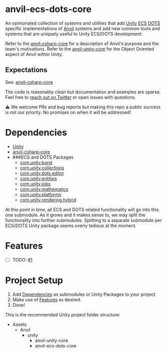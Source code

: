 # anvil-ecs-dots-core

An opinionated collection of systems and utilities that add [Unity](https://unity.com) [ECS](https://docs.unity3d.com/Packages/com.unity.entities@0.17/manual/index.html) [DOTS](https://unity.com/dots) specific implementations of [Anvil](https://github.com/decline-cookies/anvil-csharp-core) systems and add new common tools and systems that are uniquely useful to Unity ECS/DOTS development.

Refer to the [anvil-csharp-core](https://github.com/decline-cookies/anvil-csharp-core) for a description of Anvil's purpose and the team's motivations.
Refer to the [anvil-unity-core](https://github.com/decline-cookies/anvil-unity-core) for the Object Oriented aspect of Anvil within Unity.

## Expectations
See: [anvil-csharp-core](https://github.com/decline-cookies/anvil-csharp-core)

The code is reasonably clean but documentation and examples are sparse. Feel free to [reach out on Twitter](https://twitter.com/declinecookies) or open issues with questions.

⚠️ We welcome PRs and bug reports but making this repo a public success is not our priority. No promises on when it will be addressed!

# Dependencies
- [Unity](https://unity.com/)
- [anvil-csharp-core](https://github.com/decline-cookies/anvil-csharp-core)
- ###ECS and DOTS Packages
    - [com.unity.burst](https://docs.unity3d.com/Packages/com.unity.burst@latest)
    - [com.unity.collections](https://docs.unity3d.com/Packages/com.unity.collections@latest)
    - [com.unity.dots.editor](https://docs.unity3d.com/Packages/com.unity.dots.editor@latest)
    - [com.unity.entities](https://docs.unity3d.com/Packages/com.unity.entities@latest)
    - [com.unity.jobs](https://docs.unity3d.com/Packages/com.unity.jobs@latest)
    - [com.unity.mathematics](https://docs.unity3d.com/Packages/com.unity.mathematics@latest)
    - [com.unity.platforms](https://docs.unity3d.com/Packages/com.unity.platforms@latest)
    - [com.unity.rendering.hybrid](https://docs.unity3d.com/Packages/com.unity.rendering.hybrid@latest)
    
At this point in time, all ECS and DOTS related functionality will go into this one submodule. As it grows and it makes sense to, we may split the functionality into further submodules. Splitting to a separate submodule per ECS/DOTS Unity package seems overly tedious at the moment.

# Features
 - [ ] TODO: [#1](https://github.com/decline-cookies/anvil-ecs-dots-core/issues/1)

# Project Setup
1. Add [Dependencies](#dependencies) as submodules or Unity Packages to your project
2. Make use of [Features](#features) as desired.
3. Done!

This is the recommended Unity project folder structure:
- Assets
  - Anvil
    - unity
        - anvil-unity-core
        - anvil-ecs-dots-core
